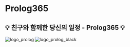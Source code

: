 # Prolog365
## 💡 친구와 함께한 당신의 일정 - Prolog365 💡
![logo_prolog](https://github.com/Prolog365/Prolog365/assets/43375122/04004058-5ea4-42d2-adab-2fedcec1ea47)
![logo_prolog_black](https://github.com/Prolog365/Prolog365/assets/43375122/e2996f9a-acdb-4fe5-bb2a-d8d9d7cb940c)
